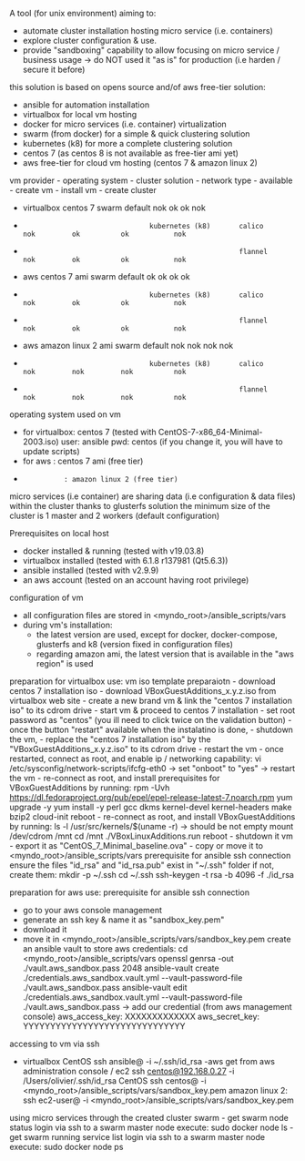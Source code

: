 A tool (for unix environment) aiming to:
- automate cluster installation hosting micro service (i.e. containers)
- explore cluster configuration & use.
- provide "sandboxing" capability to allow focusing on micro service / business usage -> do NOT used it "as is" for production (i.e harden / secure it before)

this solution is based on opens source and/of aws free-tier solution:
 - ansible for automation installation
 - virtualbox for local vm hosting
 - docker for micro services (i.e. container) virtualization
 - swarm (from docker) for a simple & quick clustering solution
 - kubernetes (k8) for more a complete clustering solution
 - centos 7 (as centos 8 is not available as free-tier ami yet)
 - aws free-tier for cloud vm hosting (centos 7 & amazon linux 2)

vm provider  - operating system -  cluster solution   -  network type  - available - create vm - install vm - create cluster
- virtualbox     centos 7            swarm                 default         nok         ok          ok           nok
-                                    kubernetes (k8)       calico          nok         ok          ok           nok
-                                                          flannel         nok         ok          ok           nok
- aws            centos 7 ami        swarm                 default         ok          ok          ok           ok
-                                    kubernetes (k8)       calico          nok         ok          ok           nok
-                                                          flannel         nok         ok          ok           nok
- aws            amazon linux 2 ami  swarm                 default         nok         nok         nok          nok
-                                    kubernetes (k8)       calico          nok         nok         nok          nok
-                                                          flannel         nok         nok         nok          nok

operating system used on vm
- for virtualbox: centos 7 (tested with CentOS-7-x86_64-Minimal-2003.iso) user: ansible pwd: centos (if you change it, you will have to update scripts)
- for aws       : centos 7 ami   (free tier)
-               : amazon linux 2 (free tier)

micro services (i.e container) are sharing data (i.e configuration & data files) within the cluster thanks to glusterfs solution
the minimum size of the cluster is 1 master and 2 workers (default configuration)

Prerequisites on local host
- docker installed & running (tested with v19.03.8)
- virtualbox installed (tested with 6.1.8 r137981 (Qt5.6.3))
- ansible installed (tested with v2.9.9)
- an aws account (tested on an account having root privilege)

configuration of vm
- all configuration files are stored in <myndo_root>/ansible_scripts/vars
- during vm's installation:
  - the latest version are used, except for docker, docker-compose, glusterfs and k8 (version fixed in configuration files)
  - regarding amazon ami, the latest version that is available in the "aws region" is used

preparation for virtualbox use:
  vm iso template preparaiotn
    - download centos 7 installation iso
    - download VBoxGuestAdditions_x.y.z.iso from virtualbox web site
    - create a new brand vm & link the "centos 7 installation iso" to its cdrom drive
    - start vm & proceed to centos 7 installation
      - set root password as "centos" (you ill need to click twice on the validation button)
      - once the button "restart" available when the instalatino is done,
        - shutdown the vm,
        - replace the "centos 7 installation iso" by the "VBoxGuestAdditions_x.y.z.iso" to its cdrom drive
        - restart the vm
    - once restarted, connect as root, and enable ip / networking capability:
      vi /etc/sysconfig/network-scripts/ifcfg-eth0
      -> set "onboot" to "yes"
      -> restart the vm
    - re-connect as root, and install prerequisites for VBoxGuestAdditions by running:
        rpm -Uvh https://dl.fedoraproject.org/pub/epel/epel-release-latest-7.noarch.rpm
        yum upgrade -y
        yum install -y perl gcc dkms kernel-devel kernel-headers make bzip2 cloud-init
        reboot
    - re-connect as root, and install VBoxGuestAdditions by running:
        ls -l /usr/src/kernels/$(uname -r)
        -> should be not empty
        mount /dev/cdrom /mnt
        cd /mnt
        ./VBoxLinuxAdditions.run
        reboot
    - shutdown it vm
    - export it as "CentOS_7_Minimal_baseline.ova"
    - copy or move it to <myndo_root>/ansible_scripts/vars
  prerequisite for ansible ssh connection
    ensure the files "id_rsa" and "id_rsa.pub" exist in "~/.ssh" folder
    if not, create them:
    mkdir -p ~/.ssh
    cd ~/.ssh
    ssh-keygen -t rsa -b 4096 -f ./id_rsa

preparation for aws use:
  prerequisite for ansible ssh connection
  - go to your aws console management
  - generate an ssh key & name it as "sandbox_key.pem"
  - download it
  - move it in <myndo_root>/ansible_scripts/vars/sandbox_key.pem
  create an ansible vault to store aws credentials:
    cd <myndo_root>/ansible_scripts/vars
    openssl genrsa -out ./vault.aws_sandbox.pass 2048
    ansible-vault create ./credentials.aws_sandbox.vault.yml --vault-password-file ./vault.aws_sandbox.pass
    ansible-vault edit ./credentials.aws_sandbox.vault.yml --vault-password-file ./vault.aws_sandbox.pass
    -> add our credential (from aws management console)
    aws_access_key: XXXXXXXXXXXXX
    aws_secret_key: YYYYYYYYYYYYYYYYYYYYYYYYYYYYYY

accessing to vm via ssh
- virtualbox
    CentOS
      ssh ansible@<ip from ansible inventory file> -i  ~/.ssh/id_rsa
-aws
  get <vm dns name> from aws administration console / ec2
  ssh centos@192.168.0.27 -i /Users/olivier/.ssh/id_rsa
  CentOS
    ssh centos@<vm dns name> -i  <myndo_root>/ansible_scripts/vars/sandbox_key.pem
  amazon linux 2:
    ssh ec2-user@<vm dns name> -i  <myndo_root>/ansible_scripts/vars/sandbox_key.pem

using micro services through the created cluster
  swarm
    - get swarm node status
      login via ssh to a swarm master node
      execute: sudo docker node ls
    - get swarm running service list
      login via ssh to a swarm master node
      execute: sudo docker node ps
